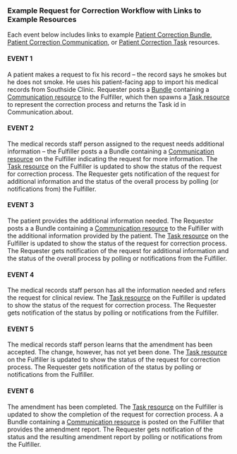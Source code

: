 ### Example Request for Correction Workflow with Links to Example Resources

Each event below includes links to example [Patient Correction Bundle](StructureDefinition-patient-correction-bundle.html), [Patient Correction Communication](StructureDefinition-patient-correction-communication.html), or [Patient Correction Task](StructureDefinition-patient-correction-task.html) resources.

#### EVENT 1

A patient makes a request to fix his record – the record says he smokes but he does not smoke. He uses his patient-facing app to import his medical records from Southside Clinic. 
Requester posts a [Bundle](Bundle-BundleExample.html) containing a [Communication resource](Communication-initialrequestforcorrection.html) to the Fulfiller, which then spawns a [Task resource](Task-correctionrequestprocess.html) to represent the correction process and returns the Task id in Communication.about.

#### EVENT 2

The medical records staff person assigned to the request needs additional information – the Fulfiller posts a a Bundle containing a [Communication resource](Communication-additionalinfoneeded.html) on the Fulfiller indicating the request for more information. The [Task resource](Task-correctionrequestprocess2.html) on the Fulfiller is updated to show the status of the request for correction process. The Requester gets notification of the request for additional information and the status of the overall process by polling (or notifications from) the Fulfiller.

#### EVENT 3

The patient provides the additional information needed. The Requestor posts a a Bundle containing a [Communication resource](Communication-additionalinfoprovided.html) to the Fulfiller with the additional information provided by the patient. The [Task resource](Task-correctionrequestprocess3.html) on the Fulfiller is updated to show the status of the request for correction process. The Requester gets notification of the request for additional information and the status of the overall process by polling or notifications from the Fulfiller.

#### EVENT 4

The medical records staff person has all the information needed and refers the request for clinical review. The [Task resource](Task-correctionrequestprocess4.html) on the Fulfiller is updated to show the status of the request for correction process. The Requester gets notification of the status by polling or notifications from the Fulfiller.

#### EVENT 5

The medical records staff person learns that the amendment has been accepted. The change, however, has not yet been done. The [Task resource](Task-correctionrequestprocess5.html) on the Fulfiller is updated to show the status of the request for correction process. The Requester gets notification of the status by polling or notifications from the Fulfiller.

#### EVENT 6

The amendment has been completed. The [Task resource](Task-correctionrequestprocess6.html) on the Fulfiller is updated to show the completion of the request for correction process. A a Bundle containing a [Communication resource](Communication-recordamended.html) is posted on the Fulfiller that provides the amendment report. The Requester gets notification of the status and the resulting amendment report by polling or notifications from the Fulfiller.
